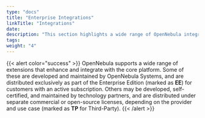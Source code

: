```yaml
---
type: "docs"
title: "Enterprise Integrations"
linkTitle: "Integrations"
date:
description: "This section highlights a wide range of OpenNebula integrations with enterprise technologies and third-party components. These integrations extend the platform's functionality — covering orchestration, storage, backup, billing, and application management — and demonstrate how OpenNebula can be seamlessly embedded into complex IT ecosystems"
tags:
weight: "4"
---
```


{{< alert color="success" >}}
OpenNebula supports a wide range of extensions that enhance and integrate with the core platform. Some of these are developed and maintained by OpenNebula Systems, and are distributed exclusively as part of the Enterprise Edition (marked as **EE**) for customers with an active subscription. Others may be developed, self-certified, and maintained by technology partners, and are distributed under separate commercial or open-source licenses, depending on the provider and use case (marked as **TP** for Third-Party).
{{< /alert >}}
